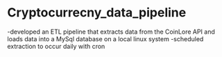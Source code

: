 # Cryptocurrecny_data_pipeline
-developed an ETL pipeline that extracts data from the CoinLore API and loads data into a MySql database on a local linux system
-scheduled extraction to occur daily with cron
